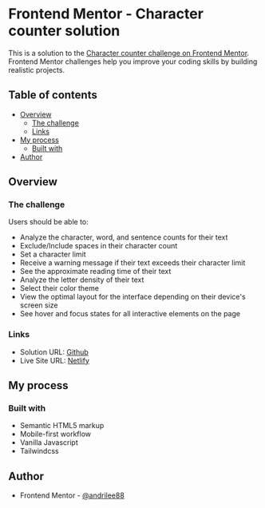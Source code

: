 # Frontend Mentor - Character counter solution

This is a solution to the [Character counter challenge on Frontend Mentor](https://www.frontendmentor.io/challenges/character-counter-znSgeWs_i6). Frontend Mentor challenges help you improve your coding skills by building realistic projects. 

## Table of contents

- [Overview](#overview)
  - [The challenge](#the-challenge)
  - [Links](#links)
- [My process](#my-process)
  - [Built with](#built-with)
- [Author](#author)


## Overview

### The challenge

Users should be able to:

- Analyze the character, word, and sentence counts for their text
- Exclude/Include spaces in their character count
- Set a character limit
- Receive a warning message if their text exceeds their character limit
- See the approximate reading time of their text
- Analyze the letter density of their text
- Select their color theme
- View the optimal layout for the interface depending on their device's screen size
- See hover and focus states for all interactive elements on the page



### Links

- Solution URL: [Github](https://github.com/Andrilee88/Frontmentor-Character-Counter-Solution.git)
- Live Site URL: [Netlify](https://your-live-site-url.com)

## My process

### Built with

- Semantic HTML5 markup
- Mobile-first workflow
- Vanilla Javascript
- Tailwindcss

## Author

- Frontend Mentor - [@andrilee88](https://www.frontendmentor.io/profile/Andrilee88)


